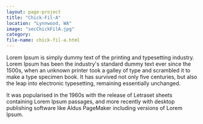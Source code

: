 ```yaml
---
layout: page-project
title: "Chick-Fil-A"
location: "Lynnwood, WA"
image: "secChickFilA.jpg"
category:
file-name: chick-fil-a.html
---
```


Lorem Ipsum is simply dummy text of the printing and typesetting industry. Lorem Ipsum has been the industry's standard dummy text ever since the 1500s, when an unknown printer took a galley of type and scrambled it to make a type specimen book. It has survived not only five centuries, but also the leap into electronic typesetting, remaining essentially unchanged.

It was popularised in the 1960s with the release of Letraset sheets containing Lorem Ipsum passages, and more recently with desktop publishing software like Aldus PageMaker including versions of Lorem Ipsum.
